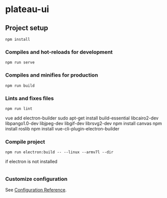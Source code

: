 # plateau-ui

## Project setup
```
npm install
```

### Compiles and hot-reloads for development
```
npm run serve
```

### Compiles and minifies for production
```
npm run build
```

### Lints and fixes files
```
npm run lint
```
vue add electron-builder
sudo apt-get install build-essential libcairo2-dev libpango1.0-dev libjpeg-dev libgif-dev librsvg2-dev
npm install canvas
npm install roslib
npm install vue-cli-plugin-electron-builder

### Compile project
```
npm run electron:build -- --linux --armv7l --dir

```
if electron is not installed
```
```


### Customize configuration
See [Configuration Reference](https://cli.vuejs.org/config/).
